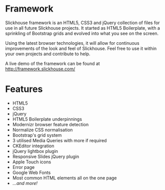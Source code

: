 Framework
=========

Slickhouse framework is an HTML5, CSS3 and jQuery collection of files for use in all future Slickhouse projects. It started as HTML5 Boilerplate, with a sprinkling of Bootstrap grids and evolved into what you see on the screen.

Using the latest browser technologies, it will allow for continuous improvements of the look and feel of Slickhouse. Feel free to use it within your own projects and contribute to help.

A live demo of the framework can be found at http://framework.slickhouse.com/

Features
========

* HTML5
* CSS3
* jQuery
* HTML5 Boilerplate underpinnings
* Modernizr browser feature detection
* Normalize CSS normalisation
* Bootstrap's grid system
* 3 utilised Media Queries with more if required
* CKEditor integration
* jQuery lightbox plugin
* Responsive Slides jQuery plugin
* Apple Touch icons
* Error page
* Google Web Fonts
* Most common HTML elements all on the one page
* _...and more!_
